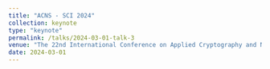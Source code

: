 ```yaml
---
title: "ACNS - SCI 2024"
collection: keynote
type: "keynote"
permalink: /talks/2024-03-01-talk-3
venue: "The 22nd International Conference on Applied Cryptography and Network Security, https://acns-sci.github.io/"
date: 2024-03-01
---
```



